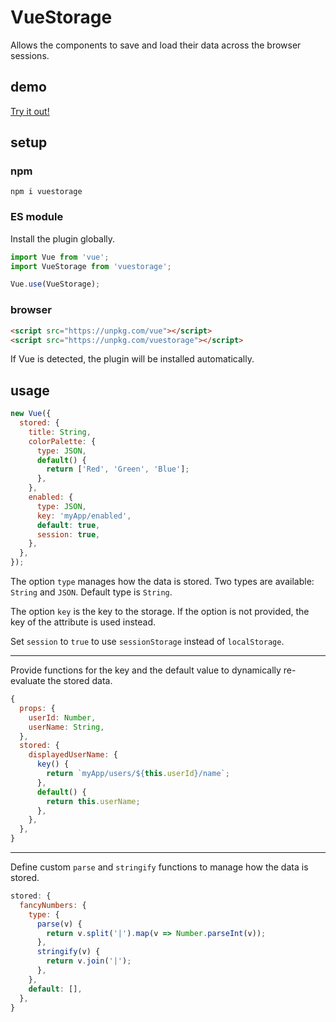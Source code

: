 # VueStorage

Allows the components to save and load their data across the browser sessions.

## demo

[Try it out!](https://seregpie.github.io/VueStorage/)

## setup

### npm

```shell
npm i vuestorage
```

### ES module

Install the plugin globally.

```javascript
import Vue from 'vue';
import VueStorage from 'vuestorage';

Vue.use(VueStorage);
```

### browser

```html
<script src="https://unpkg.com/vue"></script>
<script src="https://unpkg.com/vuestorage"></script>
```

If Vue is detected, the plugin will be installed automatically.

## usage

```javascript
new Vue({
  stored: {
    title: String,
    colorPalette: {
      type: JSON,
      default() {
        return ['Red', 'Green', 'Blue'];
      },
    },
    enabled: {
      type: JSON,
      key: 'myApp/enabled',
      default: true,
      session: true,
    },
  },
});
```

The option `type` manages how the data is stored. Two types are available: `String` and `JSON`. Default type is `String`.

The option `key` is the key to the storage. If the option is not provided, the key of the attribute is used instead.

Set `session` to `true` to use `sessionStorage` instead of `localStorage`.

---

Provide functions for the key and the default value to dynamically re-evaluate the stored data.

```javascript
{
  props: {
    userId: Number,
    userName: String,
  },
  stored: {
    displayedUserName: {
      key() {
        return `myApp/users/${this.userId}/name`;
      },
      default() {
        return this.userName;
      },
    },
  },
}
```

---

Define custom `parse` and `stringify` functions to manage how the data is stored.

```javascript
stored: {
  fancyNumbers: {
    type: {
      parse(v) {
        return v.split('|').map(v => Number.parseInt(v));
      },
      stringify(v) {
        return v.join('|');
      },
    },
    default: [],
  },
}
```
